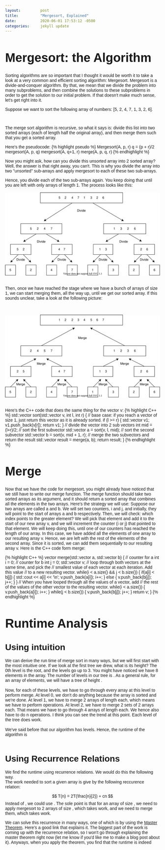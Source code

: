 ```yaml
---
layout:         post
title:          "Mergesort, Explained"
date:           2020-06-01 17:53:12 -0500
categories:     jekyll update
---
```


<link href="https://fonts.googleapis.com/css2?family=Quicksand&display=swap" rel="stylesheet">
<script src="https://cdn.mathjax.org/mathjax/latest/MathJax.js?config=TeX-AMS-MML_HTMLorMML" type="text/javascript"></script>
<div style="font-family: Quicksand, sans-serif; ">
  <h1 style="font-size: 40px;"> Mergesort: the Algorithm </h1>
  Sorting algorithms are so important that I thought it would be worth it to take a look at a very common and efficient sorting algorithm: Mergesort. Mergesort is a divide-and-conquer algorithm. By that, we mean that we divide the problem into many subproblems, and then combine the solutions to these subproblems in order to get the solution to our initial problem. If that doesn't make much sense, let's get right into it.

  Suppose we want to sort the following array of numbers: [5, 2, 4, 7, 1, 3, 2, 6].

  <br/>

  The merge sort algorithm is recursive, so what it says is: divide this list into two sorted arrays (each of length half the original array), and then merge them such that you get a sorted array.

  Here's the pseudocode:
  {% highlight pseudo %}
  Mergesort(A, p, r)
    q = (p + r)/2
    mergesort(A, p, q)
    mergesort(A, q+1, r)
    merge(A, p, q, r)
  {% endhighlight %}

  Now you might ask, how can you divide this unsorted array into 2 sorted array? Well, the answer is that right away, you can't. This is why you divide the array into two "unsorted" sub-arrays and apply mergesort to each of these two sub-arrays.

  Hence, you divide each of the two sub-arrays again. You keep doing that until you are left with only arrays of length 1. The process looks like this:
  <br>
  <br>
  <img src="/images/mergesort_divide.svg">
  <br>
  <br>






  Then, once we have reached the stage where we have a bunch of arrays of size 1, we can start merging them, all the way up, until we get our sorted array. If this sounds unclear, take a look at the following picture:


  <br>
  <br>

  <img src="/images/mergesort_merge.svg">
  <br>
  <br>


  Here's the C++ code that does the same thing for the vector v:
  {% highlight C++ %}
  std::vector<int> sort(std::vector<int> v, int l, int r) {
    // base case: if you reach a vector of size 1, just return this vector as it is already sorted.
    if (l >= r) {
      std::vector<int> v1;
      v1.push_back(v[r]);
      return v1;
    }
    // divide the vector into 2 sub vectors
    int mid = (l+r)/2;
    // sort the first subvector
    std::vector<int> a = sort(v, l, mid);
    // sort the second subvector
    std::vector<int> b = sort(v, mid + 1, r);
    // merge the two subvectors and return the result
    std::vector<int> result = merge(a, b);
    return result;
  }
  {% endhighlight %}

  <h1 style="font-size: 40px;"> Merge </h1>

  Now that we have the code for mergesort, you might already have noticed that we still have to write our merge function. The merge function should take two sorted arrays as its argument, and it should return a sorted array that combines all the elements in the two arrays. Here's the strategy we will use: Suppose our two arrays are called a and b. We will set two counters, i and j, and initially, they will point to the start of arrays a and b respectively. Then, we will check: which index points to the greater element? We will pick that element and add it to the start of our new array v, and we will increment the counter (i or j) that pointed to that element. We will keep doing this, until one of our counters has reached the length of our array. In this case, we have added all the elements of one array to our resulting array v. Hence, we are left with the rest of the elements of the second array. Since it is sorted, we can add them sequentially to our resulting array v. Here is the C++ code form merge:

  {% highlight C++ %}
  vector<int> merge(std::vector<int> a, std::vector<int> b) {
    // counter for a
    int i = 0;
    // counter for b
    int j = 0;
    std::vector<int> v;
    // loop through both vectors at the same time, and pick the
    // smallest value of each vector at each iteration. Add this value
    // to a new resulting vector.
    while(i < a.size() && j < b.size()) {
      if(a[i] < b[j]) {
        std::cout << a[i] << '\n';
        v.push_back(a[i]);
        i++;
      } else {
        v.push_back(b[j]);
        j++;
      }
    }
    // When you have looped through all the values of a vector, add
    // the rest of the values of the other vector to the resulting vector.
    while(i < a.size()) {
      v.push_back(a[i]);
      i++;
    }
    while(j < b.size()) {
      v.push_back(b[j]);
      j++;
    }
    return v;
  }
  {% endhighlight %}

  <h1 style="font-size: 40px;"> Runtime Analysis </h1>
  <h1>Using intuition</h1>
  We can derive the run time of merge sort in many ways, but we will first start with the most intuitive one. If we look at the first tree we drew, what is its height? The 0th level is the root, and the levels go up to 3. You might have noticed we have 8 elements in the array. The number of levels in our tree is <script type="math/tex">\log(8)</script>. As a general rule, for an array of <script type="math/tex">n</script> elements, we will have a tree of height <script type="math/tex">\log(n)</script>.
  <br><br>
  Now, for each of these levels, we have to go through every array at this level to perform merge. At level 0, we don't do anything because the array is sorted and we're done. At level 1, we have to merge 2 arrays of length <script type="math/tex">n/2</script> each, which means we have to perform <script type="math/tex">n</script> operations. At level 2, we have to merge 2 sets of 2 arrays each. That means we have to go through 4 arrays of length <script type="math/tex">n/4</script> each. We hence also have to do n operations. I think you can see the trend at this point. Each level of the tree does <script type="math/tex">O(n)</script> work.
  <br><br>
  We've said before that our algorithm has <script type="math/tex">n</script> levels. Hence, the runtime of the algorithm is <script type="math/tex">O(n\log(n))</script>
  <br><br>

  <h1>Using Recurrence Relations</h1>
  We find the runtime using recurrence relations. We would do this the following way.
  <br>
  The work <script type="math/tex">T(n)</script> needed to sort a given array is give by the following reccurence relation:

  $$ T(n) = 2T(\frac{n}{2}) + cn $$
  Instead of <script type="math/tex">cn</script>, we could use <script type="math/tex">O(n)</script>. The sole point is that for an array of size <script type="math/tex">n</script>, we need to apply mergesort to 2 arrays of size <script type="math/tex">\frac{n}{2}</script>, which takes <script type="math/tex">2T(\frac{n}{2})</script> work, and we need to merge them, which takes <script type="math/tex">O(n)</script> work.

  We can solve this recurrence in many ways, one of which is by using the <a href="https://brilliant.org/wiki/master-theorem/" target="_blank"> Master Theorem</a>. Here's a good link that explains it. The biggest part of the work is coming up with the recurrence relation, so I won't go through explaining the master theorem right now (let me know if you'd like me to make a blog post about it). Anyways, when you apply the theorem, you find that the runtime is indeed <script type="math/tex">O(n\log(n))</script>


</div>
